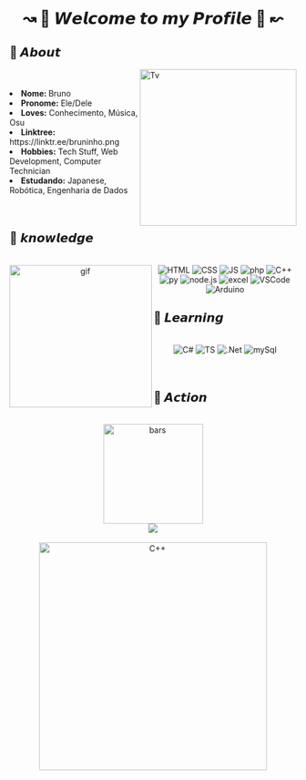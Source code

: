 <h1 align="center";> ↝ 🍒 𝙒𝙚𝙡𝙘𝙤𝙢𝙚 𝙩𝙤 𝙢𝙮 𝙋𝙧𝙤𝙛𝙞𝙡𝙚 🍒 ↜ </h1>

 
 <h2> 🚀 𝘼𝙗𝙤𝙪𝙩 </h2>
<div style="display: inline_block">
<img align="right" height="275px"  alt="Tv" src="https://cdn.discordapp.com/attachments/1107396999306825838/1107397207906320494/image_3.png">
<br>
<br>
 <li><b>Nome: </b> Bruno </li>
 <li><b>Pronome:</b> Ele/Dele </li>
 <li><b>Loves:</b> Conhecimento, Música, Osu </li>
 <li><b>Linktree:</b> https://linktr.ee/bruninho.png </li> 
 <li><b>Hobbies:</b> Tech Stuff, Web Development, Computer Technician</li>
 <li><b>Estudando:</b> Japanese, Robótica, Engenharia de Dados </li>
<br>
<br>
  <h2>🦊 𝙠𝙣𝙤𝙬𝙡𝙚𝙙𝙜𝙚 </h2>
</div>

<div style="display: inline_block" align="center">

<br>
<img align="left" height="250px" alt="gif" src="https://cdn.discordapp.com/attachments/1107396999306825838/1107407281479487623/image_3.png">
<img alt="HTML" src="https://img.shields.io/badge/HTML5-E34F26?style=for-the-badge&logo=html5&logoColor=white">
<img alt="CSS" src="https://img.shields.io/badge/CSS3-1572B6?style=for-the-badge&logo=css3&logoColor=white">
<img alt="JS" src="https://img.shields.io/badge/JavaScript-323330?style=for-the-badge&logo=javascript&logoColor=F7DF1E">
<img alt="php" src="https://img.shields.io/badge/PHP-777BB4?style=for-the-badge&logo=php&logoColor=white">
<img alt="C++" src="https://img.shields.io/badge/C%2B%2B-00599C?style=for-the-badge&logo=c%2B%2B&logoColor=white">
<img alt="py" src="https://img.shields.io/badge/Python-14354C?style=for-the-badge&logo=python&logoColor=white">
<img alt="node.js" src="https://img.shields.io/badge/Node.js-43853D?style=for-the-badge&logo=node.js&logoColor=white">
<img alt="excel" src="https://img.shields.io/badge/Microsoft_Excel-217346?style=for-the-badge&logo=microsoft-excel&logoColor=white">
<img alt="VSCode" src="https://img.shields.io/badge/Visual_Studio_Code-0078D4?style=for-the-badge&logo=visual%20studio%20code&logoColor=white">
<img alt="Arduino" src="https://img.shields.io/badge/Arduino-00979D?style=for-the-badge&logo=Arduino&logoColor=white">
<br>
  <h2 align="left">🐼 𝙇𝙚𝙖𝙧𝙣𝙞𝙣𝙜 </h2>
<br>
<img alt="C#" src="https://img.shields.io/badge/C%23-239120?style=for-the-badge&logo=c-sharp&logoColor=white">
<img alt="TS" src="https://img.shields.io/badge/TypeScript-007ACC?style=for-the-badge&logo=typescript&logoColor=white">
<img alt=".Net" src="https://img.shields.io/badge/.NET-5C2D91?style=for-the-badge&logo=.net&logoColor=white">
<img alt="mySql" src="https://img.shields.io/badge/MySQL-00000F?style=for-the-badge&logo=mysql&logoColor=white">
<br>
<br>
<br>
  <h2 align="left"> 🔭 𝘼𝙘𝙩𝙞𝙤𝙣 </h2>
</div>
<br>
<div align="center">
<img height="175px"  alt="bars" src="https://github-readme-stats.vercel.app/api?username=brun2006&show_icons=true&hide=contribs,prs&cache_seconds=86400&theme=midnight-purple"/>
<br>
<div align="center">
	<img src="https://cdn.jsdelivr.net/gh/holic-x/holic-x/assets/github-contribution-grid-snake.svg" />
</div>
<br>
 <div style="display: inline_block">
  <img height="400px" alt="C++" src="https://i.pinimg.com/564x/91/7b/d7/917bd7ab61620a055bfd1d59e8e70f95.jpg"/>
</div>

